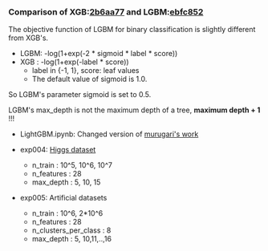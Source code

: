 ### Comparison of XGB:[2b6aa77](https://github.com/dmlc/xgboost/tree/167864da75073d6bb6f04e3e9dafce10db1b34dd) and LGBM:[ebfc852](https://github.com/Microsoft/LightGBM/tree/ebfc8521e217204f47cb53843bd56cf2c2395ffb)

The objective function of LGBM for binary classification is slightly different from XGB's.
* LGBM: -log(1+exp(-2 * sigmoid * label * score))
* XGB : -log(1+exp(-label * score))
  * label in {-1, 1}, score: leaf values
  * The default value of sigmoid is 1.0.

So LGBM's parameter sigmoid is set to 0.5.

LGBM's max_depth is not the maximum depth of a tree, **maximum depth + 1** !!!


* LightGBM.ipynb: Changed version of [murugari's work](https://github.com/marugari/Notebooks/blob/ed6aa7835579ce9143850ed5956912895c984d56/LightGBM.ipynb)

* exp004: [Higgs dataset](https://archive.ics.uci.edu/ml/datasets/HIGGS)
  * n_train              : 10^5, 10^6, 10^7
  * n_features           : 28
  * max_depth            : 5, 10, 15
* exp005: Artificial datasets
  * n_train              : 10^6, 2*10^6
  * n_features           : 28
  * n_clusters_per_class : 8
  * max_depth            : 5, 10,11,..,16
